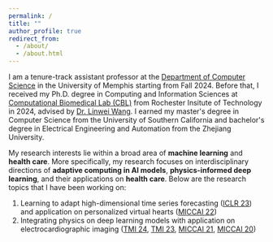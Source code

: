 ```yaml
---
permalink: /
title: ""
author_profile: true
redirect_from: 
  - /about/
  - /about.html
---
```


I am a tenure-track assistant professor at the [Department of Computer Science](https://www.memphis.edu/cs/) in the University of Memphis starting from Fall 2024. Before that, I received my Ph.D. degree in Computing and Information Sciences at [Computational Biomedical Lab (CBL)](https://pht180.rit.edu/cblwang/) from Rochester Insitute of Technology in 2024, advised by [Dr. Linwei Wang](https://pht180.rit.edu/cblwang/linwei-wang/). I earned my master's degree in Computer Science from the University of Southern California and bachelor's degree in Electrical Engineering and Automation from the Zhejiang University.

My research interests lie within a broad area of **machine learning** and **health care**. More specifically, my research focuses on interdisciplinary directions of **adaptive computing in AI models**, **physics-informed deep learning**, and their applications on **health care**. Below are the research topics that I have been working on:

1. Learning to adapt high-dimensional time series forecasting ([ICLR 23](https://openreview.net/pdf?id=7C9aRX2nBf2)) and application on personalized virtual hearts ([MICCAI 22](https://link.springer.com/chapter/10.1007/978-3-031-16452-1_5))
2. Integrating physics on deep learning models with application on electrocardiographic imaging ([TMI 24](https://ieeexplore.ieee.org/abstract/document/10471622), [TMI 23](https://ieeexplore.ieee.org/abstract/document/9932432), [MICCAI 21](https://link.springer.com/chapter/10.1007/978-3-030-87231-1_35), [MICCAI 20](https://link.springer.com/chapter/10.1007/978-3-030-59725-2_47))
<!-- 3. Identifiable hybrid modeling ([arxiv 24](https://arxiv.org/pdf/2403.15433)) -->

<!-- <span style="color:red">**NOTE: I am looking for multiple PhD students at the University of Memphis starting in Fall 2025. I am also open to research collaboration both within UM and elsewhere. More details can be found [here](https://john-x-jiang.github.io/join_us).**</span> -->

